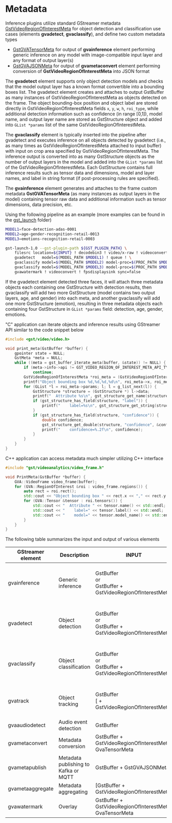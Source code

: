 # Metadata

Inference plugins utilize standard GStreamer metadata
[GstVideoRegionOfInterestMeta](https://gstreamer.freedesktop.org/documentation/video/gstvideometa.html?gi-language=c#GstVideoRegionOfInterestMeta)
for object detection and classification use cases (elements
**gvadetect**, **gvaclassify**), and define two custom metadata types

- [GstGVATensorMeta](https://github.com/open-edge-platform/edge-ai-libraries/tree/release-1.2.0/libraries/dl-streamer/include/dlstreamer/gst/metadata/gva_tensor_meta.h)
  for output of **gvainference** element performing generic inference
  on any model with image-compatible input layer and any format of
  output layer(s)
- [GstGVAJSONMeta](https://github.com/open-edge-platform/edge-ai-libraries/tree/release-1.2.0/libraries/dl-streamer/include/dlstreamer/gst/metadata/gva_json_meta.h)
  for output of **gvametaconvert** element performing conversion of
  **GstVideoRegionOfInterestMeta** into JSON format

The **gvadetect** element supports only object detection models and
checks that the model output layer has a known format convertible into a
bounding boxes list. The gvadetect element creates and attaches to
output GstBuffer as many instances of GstVideoRegionOfInterestMeta as
objects detected on the frame. The object bounding-box position and
object label are stored directly in GstVideoRegionOfInterestMeta fields
`x`, `y`, `w`, `h`, `roi_type`, while additional detection information
such as confidence (in range \[0,1\]), model name, and output layer name
are stored as GstStructure object and added into `GList *params` list of
the same GstVideoRegionOfInterestMeta.

The **gvaclassify** element is typically inserted into the pipeline
after gvadetect and executes inference on all objects detected by
gvadetect (i.e., as many times as GstVideoRegionOfInterestMeta attached
to input buffer) with input on crop area specified by
GstVideoRegionOfInterestMeta. The inference output is converted into as
many GstStructure objects as the number of output layers in the model
and added into the `GList *params` list of the
GstVideoRegionOfInterestMeta. Each GstStructure contains full inference
results such as tensor data and dimensions, model and layer names, and
label in string format (if post-processing rules are specified).

The **gvainference** element generates and attaches to the frame custom
metadata **GstGVATensorMeta** (as many instances as output layers in the
model) containing tensor raw data and additional information such as
tensor dimensions, data precision, etc.

Using the following pipeline as an example (more examples can be found
in the
[gst_launch](https://github.com/open-edge-platform/edge-ai-libraries/tree/release-1.2.0/libraries/dl-streamer/samples/gstreamer/gst_launch)
folder)

```bash
MODEL1=face-detection-adas-0001
MODEL2=age-gender-recognition-retail-0013
MODEL3=emotions-recognition-retail-0003

gst-launch-1.0 --gst-plugin-path ${GST_PLUGIN_PATH} \
    filesrc location=${INPUT} ! decodebin3 ! video/x-raw ! videoconvert ! \
    gvadetect   model=$(MODEL_PATH $MODEL1) ! queue ! \
    gvaclassify model=$(MODEL_PATH $MODEL2) model-proc=$(PROC_PATH $MODEL2) ! queue ! \
    gvaclassify model=$(MODEL_PATH $MODEL3) model-proc=$(PROC_PATH $MODEL3) ! queue ! \
    gvawatermark ! videoconvert ! fpsdisplaysink sync=false
```

If the gvadetect element detected three faces, it will attach three
metadata objects each containing one GstStructure with detection
results, then gvaclassify will add two more GstStructure (model contains
two output layers, age, and gender) into each meta, and another
gvaclassify will add one more GstStructure (emotion), resulting in three
metadata objects each containing four GstStructure in `GList *params`
field: detection, age, gender, emotions.

"C" application can iterate objects and inference results using
GStreamer API similar to the code snippet below

``` C
#include <gst/video/video.h>

void print_meta(GstBuffer *buffer) {
    gpointer state = NULL;
    GstMeta *meta = NULL;
    while ((meta = gst_buffer_iterate_meta(buffer, &state)) != NULL) {
        if (meta->info->api != GST_VIDEO_REGION_OF_INTEREST_META_API_TYPE)
            continue;
        GstVideoRegionOfInterestMeta *roi_meta = (GstVideoRegionOfInterestMeta*)meta;
        printf("Object bounding box %d,%d,%d,%d\n", roi_meta->x, roi_meta->y, roi_meta->w, roi_meta->h);
        for (GList *l = roi_meta->params; l; l = g_list_next(l)) {
            GstStructure *structure = (GstStructure *) l->data;
            printf("  Attribute %s\n", gst_structure_get_name(structure));
            if (gst_structure_has_field(structure, "label")) {
                printf("    label=%s\n", gst_structure_get_string(structure, "label"));
            }
            if (gst_structure_has_field(structure, "confidence")) {
                double confidence;
                gst_structure_get_double(structure, "confidence", &confidence);
                printf("    confidence=%.2f\n", confidence);
            }
        }
    }
}
```

C++ application can access metadata much simpler utilizing C++ interface

``` C++
#include "gst/videoanalytics/video_frame.h"

void PrintMeta(GstBuffer *buffer) {
    GVA::VideoFrame video_frame(buffer);
    for (GVA::RegionOfInterest &roi : video_frame.regions()) {
        auto rect = roi.rect();
        std::cout << "Object bounding box " << rect.x << "," << rect.y << "," << rect.w << "," << rect.h << "," << std::endl;
        for (GVA::Tensor &tensor : roi.tensors()) {
            std::cout << "  Attribute " << tensor.name() << std::endl;
            std::cout << "    label=" << tensor.label() << std::endl;
            std::cout << "    model=" << tensor.model_name() << std::endl;
        }
    }
}
```

The following table summarizes the input and output of various elements

| GStreamer element | Description | INPUT | OUTPUT |
|---|---|---|---|
| gvainference | Generic inference | <br>GstBuffer<br>or<br>GstBuffer + GstVideoRegionOfInterestMeta<br><br> | <br>INPUT + GvaTensorMeta<br>or<br>INPUT + extended GstVideoRegionOfInterestMeta<br><br> |
| gvadetect | Object detection | <br>GstBuffer<br>or<br>GstBuffer + GstVideoRegionOfInterestMeta<br><br> | INPUT + GstVideoRegionOfInterestMeta |
| gvaclassify | Object classification | <br>GstBuffer<br>or<br>GstBuffer + GstVideoRegionOfInterestMeta<br><br> | <br>INPUT + GvaTensorMeta<br>or<br>INPUT + extended GstVideoRegionOfInterestMeta<br><br> |
| gvatrack | Object tracking | <br>GstBuffer<br>[ + GstVideoRegionOfInterestMeta]<br><br> | INPUT + GstVideoRegionOfInterestMeta |
| gvaaudiodetect | Audio event detection | GstBuffer | INPUT + GstGVAAudioEventMeta |
| gvametaconvert | Metadata conversion | GstBuffer + GstVideoRegionOfInterestMeta, GvaTensorMeta | INPUT + GstGVAJSONMeta |
| gvametapublish | Metadata publishing to Kafka or MQTT | GstBuffer + GstGVAJSONMeta | INPUT |
| gvametaaggregate | Metadata aggregating | [GstBuffer + GstVideoRegionOfInterestMeta] | INPUT + extended GstVideoRegionOfInterestMeta |
| gvawatermark | Overlay | GstBuffer + GstVideoRegionOfInterestMeta, GvaTensorMeta | GstBuffer with modified image |
